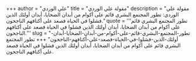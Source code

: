 +++
author = "علي الوردي"
title = "مقولة علي الوردي"
description = "مقولة علي الوردي: تطور المجتمع البشري قائم على أكوام من أبدان الضحايا، أبدان أولئك الذين فشلوا في الحياة فصعد على أكتافهم الناجحون."
quote = '''تطور المجتمع البشري قائم على أكوام من أبدان الضحايا، أبدان أولئك الذين فشلوا في الحياة فصعد على أكتافهم الناجحون.''' 
slug = "تطور-المجتمع-البشري-قائم-على-أكوام-من-أبدان-الضحايا-أبدان-أولئك-الذين-فشلوا-في-الحياة-فصعد-على-أكتافهم-الناجحون"
+++
تطور المجتمع البشري قائم على أكوام من أبدان الضحايا، أبدان أولئك الذين فشلوا في الحياة فصعد على أكتافهم الناجحون.
